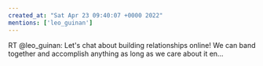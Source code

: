 ```yaml
---
created_at: "Sat Apr 23 09:40:07 +0000 2022"
mentions: ['leo_guinan']
---
```


RT @leo_guinan: Let's chat about building relationships online! We can band together and accomplish anything as long as we care about it en…